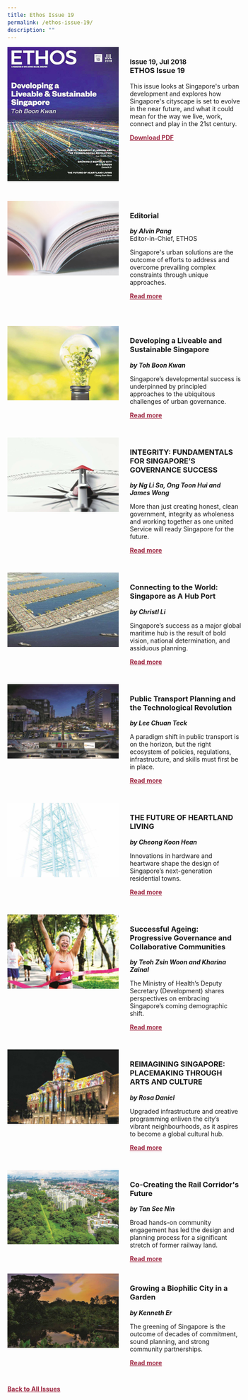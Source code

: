 ```yaml
---
title: Ethos Issue 19
permalink: /ethos-issue-19/
description: ""
---
```

<style>

.back a
{
	color: #9f2943;
	font-weight: bold;
	}
	
 .cat
    {
        font-size: 15px;
    }

.text
{
	width: 50%;
}	
	
.img1 img
{
margin-top:25px;	
}	
	
.img img
{
margin-top:15px;	
}		
	
.button1 a
{
	color: #9f2943;
	font-weight:bold;
}
	

.grid-container {
	display: grid;
	grid-template-columns: 50% 50%;
	grid-column-gap: 5%;
	margin-bottom: 5%;
	}	
	
@media only screen and (max-width: 600px) {
	.grid-container {
		display: block;
	}
}	
</style>


<div class="grid-container">
	<div><img src="/images/Ethos_Thumbnails_Cover/ethosissue19.jpg"></div>
	<div>
		<h3><span class="cat">Issue 19, Jul 2018</span><br>
		ETHOS Issue 19
		</h3>
		<p>This issue looks at Singapore's urban development and explores how Singapore's cityscape is set to evolve in the near future, and what it could mean for the way we live, work, connect and play in the 21st century.</p>
		<div class="button1"><a href="">Download PDF</a></div>
	</div>
</div>
<br>
<div class="grid-container">
	<div><img src="/images/Landing_Banner_Images/tile_editorial.jpg"></div>
	<div>
		<h3>Editorial</h3>
		<b><i>by Alvin Pang</i></b>
		<figcaption>Editor-in-Chief, ETHOS</figcaption>
		<p>Singapore's urban solutions are the outcome of efforts to address and overcome prevailing complex constraints through unique approaches.</p>
		<div class="button1"><a href="/ethos-issue-19/editorial/">Read more</a></div>
	</div>
</div>
<br>
<br>
<div class="grid-container">
	<div><img src="/images/Cropped_images/Ethos_Issue_19/19_Teaser_Developing_Liveable&amp;Sustainable_Singapore.jpg"></div>
	<div>
		<h3>Developing a Liveable and Sustainable Singapore</h3>
		<b><i>by Toh Boon Kwan</i></b>
		<p>Singapore’s developmental success is underpinned by principled approaches to the ubiquitous challenges of urban governance.</p>
		<div class="button1"><a href="/ethos-issue-19/developing-a-liveable-and-sustainable-singapore/">Read more</a></div>
	</div>
</div>
<br>

<div class="grid-container">
	<div><img src="/images/Cropped_images/Ethos_Issue_19/19_Teaser_Integrity_Fundamentals_for_Singapore's_Governance_Success.jpg"></div>
	<div>
		<h3>INTEGRITY: FUNDAMENTALS FOR SINGAPORE’S GOVERNANCE SUCCESS</h3>
		<b><i>by Ng Li Sa, Ong Toon Hui and James Wong</i></b>
		<p>More than just creating honest, clean government, integrity as wholeness and working together as one united Service will ready Singapore for the future.</p>
		<div class="button1"><a href="/ethos-issue-19/integrity-fundamentals-for-singapores-governance-success/">Read more</a></div>
	</div>
</div>

<br>

<div class="grid-container">
	<div><img src="/images/Cropped_images/Ethos_Issue_19/19_Teaser_Connecting_to_the_World_Singapore_Hub.jpg"></div>
	<div>
		<h3>Connecting to the World: Singapore as A Hub Port</h3>
		<b><i>by Christl Li</i></b>
		<p>Singapore’s success as a major global maritime hub is the result of bold vision, national determination, and assiduous planning.</p>
		<div class="button1"><a href="/ethos-issue-19/connecting-to-the-world-singapore-as-a-hub-port/">Read more</a></div>
	</div>
</div>

<br>

<div class="grid-container">
	<div><img src="/images/Cropped_images/Ethos_Issue_19/19_Teaser_Public_Transport_Planning_and_Technological_Revolution.jpg"></div>
	<div>
		<h3>Public Transport Planning and the Technological Revolution</h3>
		<b><i>by Lee Chuan Teck</i></b>
		<p>A paradigm shift in public transport is on the horizon, but the right ecosystem of policies, regulations, infrastructure, and skills must first be in place.</p>
		<div class="button1"><a href="/ethos-issue-19/public-transport-planning-and-the-technological-revolution/">Read more</a></div>
	</div>
</div>

<br>

<div class="grid-container">
	<div><img src="/images/Cropped_images/Ethos_Issue_19/19_Teaser_The_Future_of_Heartland_Living.jpg"></div>
	<div>
		<h3>THE FUTURE OF HEARTLAND LIVING</h3>
		<b><i>by Cheong Koon Hean</i></b>
		<p>Innovations in hardware and heartware shape the design of Singapore’s next-generation residential towns.</p>
		<div class="button1"><a href="/ethos-issue-19/the-future-of-heartland-living/">Read more</a></div>
	</div>
</div>

<br>

<div class="grid-container">
	<div><img src="/images/Cropped_images/Ethos_Issue_19/19_Teaser_Successful_Ageing_Progressive_Governance_and_Collaborative_Communities.jpg"></div>
	<div>
		<h3>Successful Ageing: Progressive Governance and Collaborative Communities</h3>
		<b><i>by Teoh Zsin Woon and Kharina Zainal</i></b>
		<p>The Ministry of Health’s Deputy Secretary (Development) shares perspectives on embracing Singapore’s coming demographic shift.</p>
		<div class="button1"><a href="/ethos-issue-19/successful-ageing-progressive-governance-and-collaborative-communities/">Read more</a></div>
	</div>
</div>

<br>

<div class="grid-container">
	<div><img src="/images/Cropped_images/Ethos_Issue_19/19_Teaser_Reimagining_Singapore_Placemaking_through_Arts_and_Culture.jpg"></div>
	<div>
		<h3>REIMAGINING SINGAPORE: PLACEMAKING THROUGH ARTS AND CULTURE</h3>
		<b><i>by Rosa Daniel</i></b>
		<p>Upgraded infrastructure and creative programming enliven the city’s vibrant neighbourhoods, as it aspires to become a global cultural hub.</p>
		<div class="button1"><a href="/ethos-issue-19/reimagining-singapore-placemaking-through-arts-and-culture/">Read more</a></div>
	</div>
</div>

<br>

<div class="grid-container">
	<div><img src="/images/Cropped_images/Ethos_Issue_19/19_Teaser_CoCreating_The_Rail_Corridors_Future.jpg"></div>
	<div>
		<h3>Co-Creating the Rail Corridor's Future</h3>
		<b><i>by Tan See Nin</i></b>
		<p>Broad hands-on community engagement has led the design and planning process for a significant stretch of former railway land.</p>
		<div class="button1"><a href="/ethos-issue-19/co-creating-the-rail-corridors-future/">Read more</a></div>
	</div>
</div>

<div class="grid-container">
	<div><img src="/images/Cropped_images/Ethos_Issue_19/19_Teaser_Growing_a_Biophillic_City.jpg"></div>
	<div>
		<h3>Growing a Biophilic City in a Garden</h3>
		<b><i>by Kenneth Er</i></b>
		<p>The greening of Singapore is the outcome of decades of commitment, sound planning, and strong community partnerships.</p>
		<div class="button1"><a href="">Read more</a></div>
	</div>
</div>

<br>


<div class="back">
<a href="/all-issues/">Back to All Issues</a>
</div>